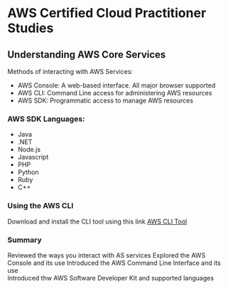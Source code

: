 # AWS Certified Cloud Practitioner Studies  

## Understanding AWS Core Services

Methods of interacting with AWS Services:  
 - AWS Console: A web-based interface. All major browser supported
 - AWS CLI: Command Line access for administering AWS resources
 - AWS SDK: Programmatic access to manage AWS resources

### AWS SDK Languages:  
 - Java
 - .NET
 - Node.js
 - Javascript
 - PHP
 - Python
 - Ruby
 - C++

### Using the AWS CLI

Download and install the CLI tool using this link [AWS CLI Tool](https://docs.aws.amazon.com/cli/v1/userguide/cli-chap-install.html)

### Summary
Reviewed the ways you interact with AS services
Explored the AWS Console and its use
Introduced the AWS Command Line Interface and its use   
Introduced thw AWS Software Developer Kit and supported languages


